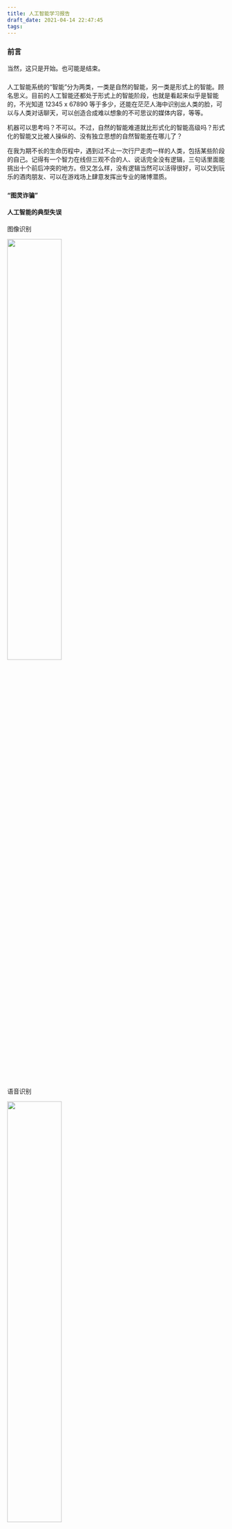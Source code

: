 ```yaml
---
title: 人工智能学习报告
draft_date: 2021-04-14 22:47:45
tags:
---
```


### 前言

当然，这只是开始。也可能是结束。

###

人工智能系统的“智能”分为两类，一类是自然的智能，另一类是形式上的智能。顾名思义。目前的人工智能还都处于形式上的智能阶段，也就是看起来似乎是智能的，不光知道 12345 x 67890 等于多少，还能在茫茫人海中识别出人类的脸，可以与人类对话聊天，可以创造合成难以想象的不可思议的媒体内容，等等。

机器可以思考吗？不可以。不过，自然的智能难道就比形式化的智能高级吗？形式化的智能又比被人操纵的、没有独立思想的自然智能差在哪儿了？

在我为期不长的生命历程中，遇到过不止一次行尸走肉一样的人类，包括某些阶段的自己。记得有一个智力在线但三观不合的人、说话完全没有逻辑，三句话里面能挑出十个前后冲突的地方。但又怎么样，没有逻辑当然可以活得很好，可以交到玩乐的酒肉朋友、可以在游戏场上肆意发挥出专业的赌博潜质。

###

#### “图灵诈骗”



#### 人工智能的典型失误

图像识别

<img src="funny_1.jpg" width="50%" height="50%">

语音识别

<img src="funny_2.jpg" width="50%" height="50%">


### 绝望中前行

人工智能的发展是令人绝望但又充满希望的。

计算机的速度甚至受到光速的限制。

